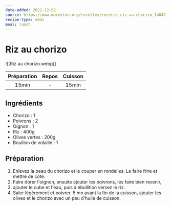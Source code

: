 ```yaml
---
date-added: 2021-12-02
source: https://www.marmiton.org/recettes/recette_riz-au-chorizo_14042.aspx
recipe-type: meal
meal: lunch
---
```


# Riz au chorizo

![[Riz au chorizo.webp]]

| Préparation | Repos | Cuisson |
|:-----------:|:-----:|:-------:|
|    15min    |   -   |  15min  |

## Ingrédients

- Chorizo : 1
- Poivrons : 2
- Oignon : 1
- Riz : 400g
- Olives vertes : 200g
- Bouillon de volaille : 1

## Préparation

1. Enlevez la peau du chorizo et le couper en rondelles. Le faire frire et mettre de côté.
2. Faire dorer l'oignon, ensuite ajouter les poivrons, les faire bien revenir,
3. ajouter le cube et l'eau, puis à ébullition versez le riz.
4. Saler légèrement et poivrer. 5 mn avant la fin de la cuisson, ajouter les olives et le chorizo avec un peu d'huile de cuisson.
